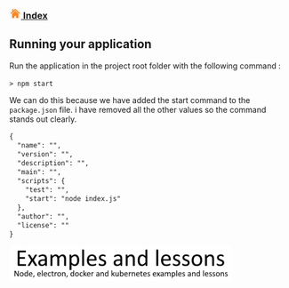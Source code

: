 ### [![Index](https://github.com/Roche-Olivier/help.windows10.nodejs.basics/blob/master/_content/_images/home.png "Index") Index](https://github.com/Roche-Olivier/help.windows10.nodejs.basics)

## Running your application

Run the application in the project root folder with the following command  : 

`> npm start`

We can do this because we have added the start command to the `package.json` file. i have removed all the other values so the command stands out clearly.

```
{
  "name": "",
  "version": "",
  "description": "",
  "main": "",
  "scripts": {
    "test": "",
    "start": "node index.js"
  },
  "author": "",
  "license": ""
}
```

![Examples and lessons](https://github.com/Roche-Olivier/help.windows10.nodejs.basics/blob/master/_content/_images/footer.png "Examples and lessons")



